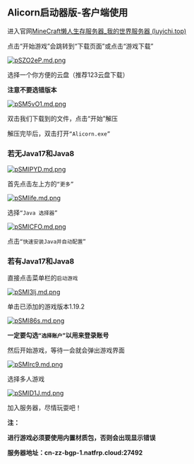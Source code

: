 ## Alicorn启动器版-客户端使用

进入官网[MineCraft懒人生存服务器_我的世界服务器 (luyichi.top)](http://mc.luyichi.top/index.html)

点击“开始游戏”会跳转到“下载页面”或点击“游戏下载”

[![pSZO2eP.md.png](https://s1.ax1x.com/2023/01/09/pSZO2eP.md.png)](https://imgse.com/i/pSZO2eP)

选择一个你方便的云盘（推荐123云盘下载）

**注意不要选错版本**

[![pSM5vO1.md.png](https://s1.ax1x.com/2023/01/14/pSM5vO1.md.png)](https://imgse.com/i/pSM5vO1)

双击我们下载到的文件，点击“开始”解压

解压完毕后，双击打开`“Alicorn.exe”`

### 若无Java17和Java8

[![pSMIPYD.md.png](https://s1.ax1x.com/2023/01/14/pSMIPYD.md.png)](https://imgse.com/i/pSMIPYD)

首先点击左上方的`“更多”`

[![pSMIife.md.png](https://s1.ax1x.com/2023/01/14/pSMIife.md.png)](https://imgse.com/i/pSMIife)

选择`“Java 选择器”`

[![pSMICFO.md.png](https://s1.ax1x.com/2023/01/14/pSMICFO.md.png)](https://imgse.com/i/pSMICFO)

点击`“快速安装Java并自动配置”`

### 若有Java17和Java8

直接点击菜单栏的`启动游戏`

[![pSMI3lj.md.png](https://s1.ax1x.com/2023/01/14/pSMI3lj.md.png)](https://imgse.com/i/pSMI3lj)

单击已添加的游戏版本1.19.2

[![pSMI86s.md.png](https://s1.ax1x.com/2023/01/14/pSMI86s.md.png)](https://imgse.com/i/pSMI86s)

**一定要勾选`“选择账户”`以用来登录账号**

然后开始游戏，等待一会就会弹出游戏界面

[![pSMIrc9.md.png](https://s1.ax1x.com/2023/01/14/pSMIrc9.md.png)](https://imgse.com/i/pSMIrc9)

选择多人游戏

[![pSMID1J.md.png](https://s1.ax1x.com/2023/01/14/pSMID1J.md.png)](https://imgse.com/i/pSMID1J)

加入服务器，尽情玩耍吧！

**注：**

**进行游戏必须要使用内置材质包，否则会出现显示错误**

**服务器地址：cn-zz-bgp-1.natfrp.cloud:27492**